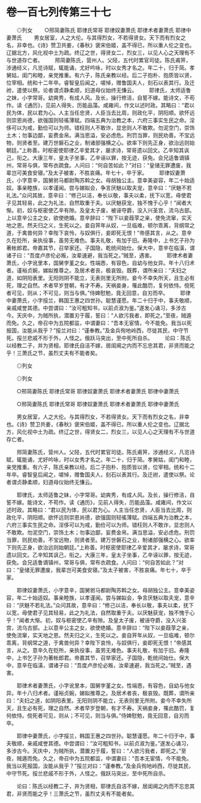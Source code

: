 # 卷一百七列传第三十七

　　◎列女 　　○邢简妻陈氏 耶律氏常哥 耶律奴妻萧氏 耶律术者妻萧氏 耶律中妻萧氏 　　男女居室，人之大伦。与其得烈女，不若得贤女。天下而有烈女之名，非幸也。《诗》赞卫共姜，《春秋》褒宋伯姬，盖不得已，所以重人伦之变也。辽据北方，风化视中土为疏。终辽之世，得贤女二，烈女三，以见人心之天理有不与世道存亡者。 　　邢简妻陈氏，营州人。父陉，五代时累官司徒。陈氏甫笄，涉通经义，凡览诗赋，辄能诵，尤好吟咏，时以女秀才名之。年二十，归于简。孝舅姑，闺门和睦，亲党推重。有六子，陈氏亲教以经。后二子抱朴、抱质皆以贤，位宰相。统和十二年卒。睿智皇后闻之，嗟悼，赠鲁国夫人，刻石以表其行。及迁祔，遣使以祭。论者谓贞静柔顺，妇道母仪始终无慊云。 　　耶律氏，太师适鲁之妹，小字常哥。幼爽秀，有成人风。及长，操行修洁，自誓不嫁。能诗文，不苟作。读《通历》，见前人得失，历能品藻。咸雍间，作文以述时政。其略曰：“君以民为体，民以君为心。人主当任忠贤，人臣当去比周，则政化平，阴阳顺。欲怀远则崇恩尚德，欲强国则轻徭薄赋。四端五典为治教之本，六府三事实生民之命。淫侈可以为戒，勤俭可以为师。错枉则人不敢诈，显忠则人不敢欺。勿泥空门，崇饰土木；勿事边鄙，妄费金帛。满当思溢，安必虑危。刑罚当罪，则民劝善。不宝远物，则贤者至。建万世磐石之业，制诸部强横之心。欲率下则先正身，欲治远则始朝廷。”上称善。时枢密使耶律乙辛爱其才，屡求诗，常哥遗以回文。乙辛知其讽己，衔之。大康三年，皇太子坐事，乙辛诬以罪，按无迹，获免。会兄适鲁谪镇州，常哥与俱，常布衣疏食。人问曰：“何自苦如此？”对曰：“皇储无罪遭废，我辈岂可美食安寝。”及太子被害，不胜哀痛。年七十，卒于家。 　　耶律奴妻萧氏，小字意辛，国舅驸马都尉陶苏斡之女。母胡独公主。意幸美姿容，年二十始适奴。事亲睦族，以孝谨闻。尝与娣姒会，争言厌魅以取夫宠，意辛曰：“厌魅不若礼法。”众问其故，意辛曰：“修己以洁，奉长以敬，事夫以柔，抚下以宽，毋使君子见其轻易，此之为礼法，自然取重于夫。以厌魅获宠，独不愧于心乎！”闻者大惭。初，奴与枢密使乙辛有隙。及皇太子废，被诬夺爵，没入兴圣宫，流乌古部。上以意辛公主之女，欲使绝婚。意辛辞曰：“陛下以妾葭莩之亲，使免流窜，实天地之恩。然夫归之义，生死以之。妾自笄年从奴，一旦临难，顿尔乖离，背纲常之道，于禽兽何异？幸陛下哀怜，与奴俱行，妾即死无恨！”帝感其言，从之。意辛久在贬所，亲执役事，虽劳无难色。事夫礼敬，有加于旧。寿隆中，上书乞子孙为著帐郎君。帝嘉其节，召举家还。子国隐，乾统间始仕。保大中，意辛在临潢，谓诸子曰：“吾度卢彦伦必叛，汝辈速避，我当死之。”贼至，遇害。 　　耶律术者妻萧氏，小字讹里本，国舅孛堇之女。性端悫，有容色，自幼与他女异。年十八归术者。谨裕贞婉，娣姒推尊之。及居术者丧，极哀毁。既葬，谓所亲曰：“夫妇之道，如阴阳表里。无阳则阴不能立，无表则里无所附。妾今不幸失所天，且生必有死，理之自然。术者早岁登朝，有才不寿。天祸妾身，罹此酷罚，复何依恃。傥死者可见，则从；不可见，则当与俱。”侍婢慰勉，竟无回意，自刃而卒。 　　耶律中妻萧氏，小字挼兰，韩国王惠之四世孙。聪慧谨愿。年二十归于中，事夫敬顺，亲戚咸誉其德。中尝谓曰：“汝可粗知书，以前贞淑为鉴。”遂发心诵习，多涉古今。天庆中，为贼所执，潜置刃于履，誓曰：“人欲污我者，即死之。”至夜，贼遁而免。久之，帝召中为五院都监，中谓妻曰：“吾本无宦情，今不能免。我当以死报国，汝能从我乎？”挼兰对曰：“谨奉教。”及金兵徇地岭西，尽徙其民，中守节死。挼兰悲戚不形于外，人怪之。俄跃马突出，至中死所自杀。 　　论曰：陈氏以经教二子，并为贤相，耶律氏自洁不嫁，居闺阃之内而不忘忠其君，非贤而能之乎！三萧氏之节，虽烈丈夫有不能者矣。

　　◎列女

　　◎列女

　　○邢简妻陈氏 耶律氏常哥 耶律奴妻萧氏 耶律术者妻萧氏 耶律中妻萧氏

　　○邢简妻陈氏 耶律氏常哥 耶律奴妻萧氏 耶律术者妻萧氏 耶律中妻萧氏

　　男女居室，人之大伦。与其得烈女，不若得贤女。天下而有烈女之名，非幸也。《诗》赞卫共姜，《春秋》褒宋伯姬，盖不得已，所以重人伦之变也。辽据北方，风化视中土为疏。终辽之世，得贤女二，烈女三，以见人心之天理有不与世道存亡者。

　　邢简妻陈氏，营州人。父陉，五代时累官司徒。陈氏甫笄，涉通经义，凡览诗赋，辄能诵，尤好吟咏，时以女秀才名之。年二十，归于简。孝舅姑，闺门和睦，亲党推重。有六子，陈氏亲教以经。后二子抱朴、抱质皆以贤，位宰相。统和十二年卒。睿智皇后闻之，嗟悼，赠鲁国夫人，刻石以表其行。及迁祔，遣使以祭。论者谓贞静柔顺，妇道母仪始终无慊云。

　　耶律氏，太师适鲁之妹，小字常哥。幼爽秀，有成人风。及长，操行修洁，自誓不嫁。能诗文，不苟作。读《通历》，见前人得失，历能品藻。咸雍间，作文以述时政。其略曰：“君以民为体，民以君为心。人主当任忠贤，人臣当去比周，则政化平，阴阳顺。欲怀远则崇恩尚德，欲强国则轻徭薄赋。四端五典为治教之本，六府三事实生民之命。淫侈可以为戒，勤俭可以为师。错枉则人不敢诈，显忠则人不敢欺。勿泥空门，崇饰土木；勿事边鄙，妄费金帛。满当思溢，安必虑危。刑罚当罪，则民劝善。不宝远物，则贤者至。建万世磐石之业，制诸部强横之心。欲率下则先正身，欲治远则始朝廷。”上称善。时枢密使耶律乙辛爱其才，屡求诗，常哥遗以回文。乙辛知其讽己，衔之。大康三年，皇太子坐事，乙辛诬以罪，按无迹，获免。会兄适鲁谪镇州，常哥与俱，常布衣疏食。人问曰：“何自苦如此？”对曰：“皇储无罪遭废，我辈岂可美食安寝。”及太子被害，不胜哀痛。年七十，卒于家。

　　耶律奴妻萧氏，小字意辛，国舅驸马都尉陶苏斡之女。母胡独公主。意幸美姿容，年二十始适奴。事亲睦族，以孝谨闻。尝与娣姒会，争言厌魅以取夫宠，意辛曰：“厌魅不若礼法。”众问其故，意辛曰：“修己以洁，奉长以敬，事夫以柔，抚下以宽，毋使君子见其轻易，此之为礼法，自然取重于夫。以厌魅获宠，独不愧于心乎！”闻者大惭。初，奴与枢密使乙辛有隙。及皇太子废，被诬夺爵，没入兴圣宫，流乌古部。上以意辛公主之女，欲使绝婚。意辛辞曰：“陛下以妾葭莩之亲，使免流窜，实天地之恩。然夫归之义，生死以之。妾自笄年从奴，一旦临难，顿尔乖离，背纲常之道，于禽兽何异？幸陛下哀怜，与奴俱行，妾即死无恨！”帝感其言，从之。意辛久在贬所，亲执役事，虽劳无难色。事夫礼敬，有加于旧。寿隆中，上书乞子孙为著帐郎君。帝嘉其节，召举家还。子国隐，乾统间始仕。保大中，意辛在临潢，谓诸子曰：“吾度卢彦伦必叛，汝辈速避，我当死之。”贼至，遇害。

　　耶律术者妻萧氏，小字讹里本，国舅孛堇之女。性端悫，有容色，自幼与他女异。年十八归术者。谨裕贞婉，娣姒推尊之。及居术者丧，极哀毁。既葬，谓所亲曰：“夫妇之道，如阴阳表里。无阳则阴不能立，无表则里无所附。妾今不幸失所天，且生必有死，理之自然。术者早岁登朝，有才不寿。天祸妾身，罹此酷罚，复何依恃。傥死者可见，则从；不可见，则当与俱。”侍婢慰勉，竟无回意，自刃而卒。

　　耶律中妻萧氏，小字挼兰，韩国王惠之四世孙。聪慧谨愿。年二十归于中，事夫敬顺，亲戚咸誉其德。中尝谓曰：“汝可粗知书，以前贞淑为鉴。”遂发心诵习，多涉古今。天庆中，为贼所执，潜置刃于履，誓曰：“人欲污我者，即死之。”至夜，贼遁而免。久之，帝召中为五院都监，中谓妻曰：“吾本无宦情，今不能免。我当以死报国，汝能从我乎？”挼兰对曰：“谨奉教。”及金兵徇地岭西，尽徙其民，中守节死。挼兰悲戚不形于外，人怪之。俄跃马突出，至中死所自杀。

　　论曰：陈氏以经教二子，并为贤相，耶律氏自洁不嫁，居闺阃之内而不忘忠其君，非贤而能之乎！三萧氏之节，虽烈丈夫有不能者矣。